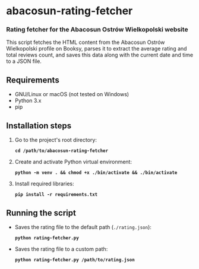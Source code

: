 # abacosun-rating-fetcher

### Rating fetcher for the Abacosun Ostrów Wielkopolski website

This script fetches the HTML content from the Abacosun Ostrów Wielkopolski profile on Booksy, parses it to extract the average rating and total reviews count, and saves this data along with the current date and time to a JSON file.

## Requirements
- GNU/Linux or macOS (not tested on Windows)
- Python 3.x
- pip

## Installation steps

1. Go to the project's root directory:

    **`cd /path/to/abacosun-rating-fetcher`**

2. Create and activate Python virtual environment:

    **`python -m venv . && chmod +x ./bin/activate && ./bin/activate`**

3. Install required libraries:

    **`pip install -r requirements.txt`**

## Running the script

- Saves the rating file to the default path (`./rating.json`):

  **`python rating-fetcher.py`**

- Saves the rating file to a custom path:

  **`python rating-fetcher.py /path/to/rating.json`**
